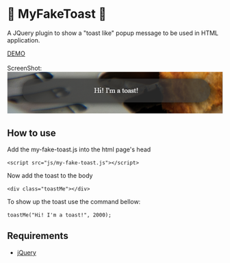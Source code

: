 # :bread: MyFakeToast :bread:

A JQuery plugin to show a "toast like" popup message to be used in HTML application.

[DEMO](https://codepen.io/fabiobraglin/pen/prQqNo/)
<br><br>
ScreenShot:
![MyFakeToast](https://github.com/braglin/MyFakeToast/blob/master/MyFakeToast.png)

## How to use
Add the my-fake-toast.js into the html page's head
```
<script src="js/my-fake-toast.js"></script>
```
Now add the toast to the body
```
<div class="toastMe"></div>
```
To show up the toast use the command bellow:
```
toastMe("Hi! I'm a toast!", 2000);
```

## Requirements
- [jQuery](https://cdnjs.cloudflare.com/ajax/libs/jquery/3.2.1/jquery.min.js)
